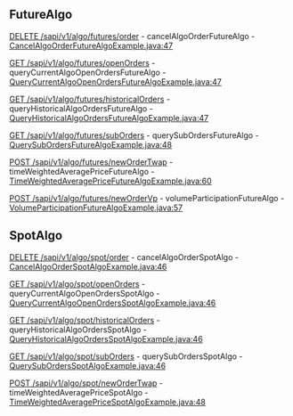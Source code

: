 ## FutureAlgo

[DELETE /sapi/v1/algo/futures/order](https://developers.binance.com/docs/algo/future-algo/Cancel-Algo-Order) - cancelAlgoOrderFutureAlgo - [CancelAlgoOrderFutureAlgoExample.java:47](/examples/algo/src/main/java/com/binance/connector/client/algo/rest/futurealgo/CancelAlgoOrderFutureAlgoExample.java#L47)

[GET /sapi/v1/algo/futures/openOrders](https://developers.binance.com/docs/algo/future-algo/Query-Current-Algo-Open-Orders) - queryCurrentAlgoOpenOrdersFutureAlgo - [QueryCurrentAlgoOpenOrdersFutureAlgoExample.java:47](/examples/algo/src/main/java/com/binance/connector/client/algo/rest/futurealgo/QueryCurrentAlgoOpenOrdersFutureAlgoExample.java#L47)

[GET /sapi/v1/algo/futures/historicalOrders](https://developers.binance.com/docs/algo/future-algo/Query-Historical-Algo-Orders) - queryHistoricalAlgoOrdersFutureAlgo - [QueryHistoricalAlgoOrdersFutureAlgoExample.java:47](/examples/algo/src/main/java/com/binance/connector/client/algo/rest/futurealgo/QueryHistoricalAlgoOrdersFutureAlgoExample.java#L47)

[GET /sapi/v1/algo/futures/subOrders](https://developers.binance.com/docs/algo/future-algo/Query-Sub-Orders) - querySubOrdersFutureAlgo - [QuerySubOrdersFutureAlgoExample.java:48](/examples/algo/src/main/java/com/binance/connector/client/algo/rest/futurealgo/QuerySubOrdersFutureAlgoExample.java#L48)

[POST /sapi/v1/algo/futures/newOrderTwap](https://developers.binance.com/docs/algo/future-algo/Time-Weighted-Average-Price-New-Order) - timeWeightedAveragePriceFutureAlgo - [TimeWeightedAveragePriceFutureAlgoExample.java:60](/examples/algo/src/main/java/com/binance/connector/client/algo/rest/futurealgo/TimeWeightedAveragePriceFutureAlgoExample.java#L60)

[POST /sapi/v1/algo/futures/newOrderVp](https://developers.binance.com/docs/algo/future-algo/Volume-Participation-New-Order) - volumeParticipationFutureAlgo - [VolumeParticipationFutureAlgoExample.java:57](/examples/algo/src/main/java/com/binance/connector/client/algo/rest/futurealgo/VolumeParticipationFutureAlgoExample.java#L57)

## SpotAlgo

[DELETE /sapi/v1/algo/spot/order](https://developers.binance.com/docs/algo/spot-algo/Cancel-Algo-Order) - cancelAlgoOrderSpotAlgo - [CancelAlgoOrderSpotAlgoExample.java:46](/examples/algo/src/main/java/com/binance/connector/client/algo/rest/spotalgo/CancelAlgoOrderSpotAlgoExample.java#L46)

[GET /sapi/v1/algo/spot/openOrders](https://developers.binance.com/docs/algo/spot-algo/Query-Current-Algo-Open-Orders) - queryCurrentAlgoOpenOrdersSpotAlgo - [QueryCurrentAlgoOpenOrdersSpotAlgoExample.java:46](/examples/algo/src/main/java/com/binance/connector/client/algo/rest/spotalgo/QueryCurrentAlgoOpenOrdersSpotAlgoExample.java#L46)

[GET /sapi/v1/algo/spot/historicalOrders](https://developers.binance.com/docs/algo/spot-algo/Query-Historical-Algo-Orders) - queryHistoricalAlgoOrdersSpotAlgo - [QueryHistoricalAlgoOrdersSpotAlgoExample.java:46](/examples/algo/src/main/java/com/binance/connector/client/algo/rest/spotalgo/QueryHistoricalAlgoOrdersSpotAlgoExample.java#L46)

[GET /sapi/v1/algo/spot/subOrders](https://developers.binance.com/docs/algo/spot-algo/Query-Sub-Orders) - querySubOrdersSpotAlgo - [QuerySubOrdersSpotAlgoExample.java:46](/examples/algo/src/main/java/com/binance/connector/client/algo/rest/spotalgo/QuerySubOrdersSpotAlgoExample.java#L46)

[POST /sapi/v1/algo/spot/newOrderTwap](https://developers.binance.com/docs/algo/spot-algo/Time-Weighted-Average-Price-New-Order) - timeWeightedAveragePriceSpotAlgo - [TimeWeightedAveragePriceSpotAlgoExample.java:48](/examples/algo/src/main/java/com/binance/connector/client/algo/rest/spotalgo/TimeWeightedAveragePriceSpotAlgoExample.java#L48)

